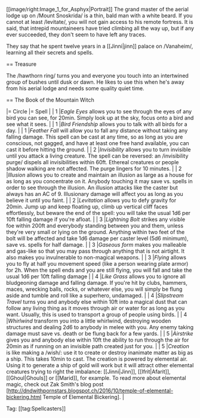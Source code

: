 [[image/right:Image_1_for_Asphyx|Portrait]]
The grand master of the aerial lodge up on /Mount Snoskrida/ is a thin, bald man with a white beard. If you cannot at least /levitate/, you will not gain access to his remote fortress. It is said, that intrepid mountaineers have tried climbing all the way up, but if any ever succeeded, they don't seem to have left any traces. 

They say that he spent twelve years in a [[Jinni|jinn]] palace on /Vanaheim/, learning all their secrets and spells.

== Treasure

The /hawthorn ring/ turns you and everyone you touch into an intertwined group of bushes until dusk or dawn. He likes to use this when he's away from his aerial lodge and needs some quality quiet time.

== The Book of the Mountain Witch

|= Circle |= Spell |
| 1 |*Eagle Eyes* allows you to see through the eyes of any bird you can see, for 20min. Simply look up at the sky, focus onto a bird and see what it sees. |
| 1 |*Bird Friendship* allows you to talk with all birds for a day. |
| 1 |*Feather Fall* will allow you to fall any distance without taking any falling damage. This spell can be cast at any time, so as long as you are conscious, not gagged, and have at least one free hand available, you can cast it before hitting the ground. |
| 2 |*Invisibility* allows you to turn invisible until you attack a living creature. The spell can be reversed: an /invisibility purge/ dispels all invisibilities within 60ft. Ethereal creatures or people shadow walking are not affected. The purge lingers for 10 minutes. |
| 2 |*Illusion* allows you to create and maintain an illusion as large as a house for as long as you concentrate on it. Anybody touching it may save vs. spells in order to see through the illusion. An illusion attacks like the caster but always has an AC of 9. Illusionary damage will affect you as long as you believe it until you faint. |
| 2 |*Levitation* allows you to defy gravity for 20min. Jump up and keep floating up, climb up vertical cliff faces effortlessly, but beware the end of the spell: you will take the usual 1d6 per 10ft falling damage if you're afloat. |
| 3 |*Lightning Bolt* strikes any visible foe within 200ft and everybody standing between you and them, unless they're very small or lying on the ground. Anything within two feet of the bolt will be affected and take 1d6 damage per caster level (5d6 minimum), save vs. spells for half damage. |
| 3 |*Gaseous form* makes you malleable and gas-like so that you may pass through anything that is not airtight. It also makes you invulnerable to non-magical weapons. |
| 3 |*Flying* allows you to fly at half you movement speed (like a person wearing plate armor) for 2h. When the spell ends and you are still flying, you will fall and take the usual 1d6 per 10ft falling damage |
| 4 |*Like Grass* allows you to ignore all bludgeoning damage and falling damage. If you're hit by clubs, hammers, maces, wrecking balls, rocks, or whatever else, you will simply be flung aside and tumble and roll like a superhero, undamaged. |
| 4 |*Slipstream Travel* turns you and anybody else within 10ft into a magical dust that can follow any living thing as it moves through air or water for as long as you want. Usually, this is used to transport a group of people using birds. |
| 4 |*Whirlwind* transform you into a little whirlwind, destroying wooden structures and dealing 2d6 to anybody in melee with you. Any enemy taking damage must save vs. death or be flung back for a few yards. |
| 5 |*Airstrike* gives you and anybody else within 10ft the ability to run through the air for 20min as if running on an invisible path created just for you. |
| 5 |*Creation* is like making a /wish/: use it to create or destroy inanimate matter as big as a ship. This takes 10min to cast. The creation is powered by elemental air. Using it to generate a ship of gold will work but it will attract other elemental creatures trying to right the imbalance: [[Jinni|Jinn]], [[Ifrit|Afarit]], [[Ghoul|Ghouls]] or [[Marid]], for example. To read more about elemental magic, check out Zak Smith's blog post [http://dndwithpornstars.blogspot.ch/2016/10/temple-of-elemental-bickering.html Temple of Elemental Bickering]. |

Tag: [[tag:Spellcasters]]
